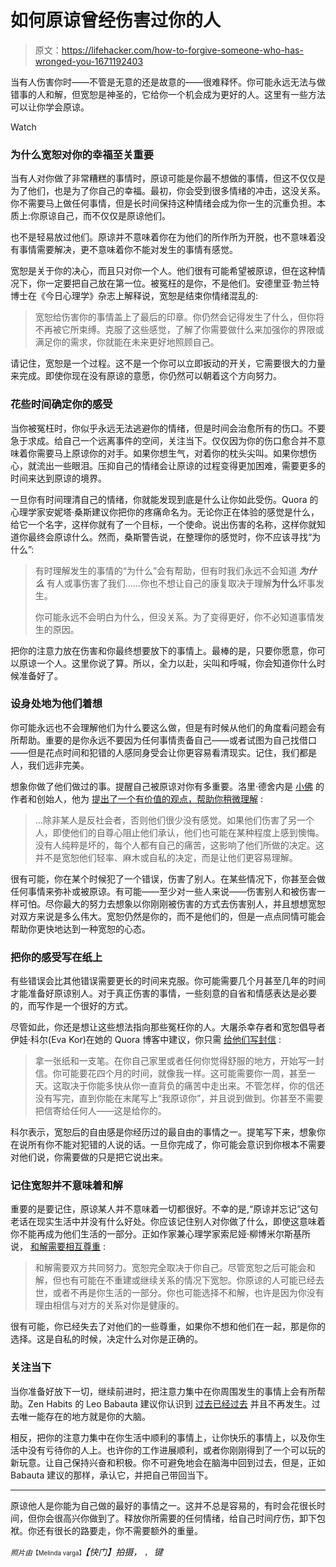 # 如何原谅曾经伤害过你的人

> 原文：<https://lifehacker.com/how-to-forgive-someone-who-has-wronged-you-1671192403>

当有人伤害你时——不管是无意的还是故意的——很难释怀。你可能永远无法与做错事的人和解，但宽恕是神圣的，它给你一个机会成为更好的人。这里有一些方法可以让你学会原谅。

Watch

### **为什么宽恕对你的幸福至关重要**

当有人对你做了非常糟糕的事情时，原谅可能是你最不想做的事情，但这不仅仅是为了他们，也是为了你自己的幸福。最初，你会受到很多情绪的冲击，这没关系。你不需要马上做任何事情，但是长时间保持这种情绪会成为你一生的沉重负担。本质上:你原谅自己，而不仅仅是原谅他们。

也不是轻易放过他们。原谅并不意味着你在为他们的所作所为开脱，也不意味着没有事情需要解决，更不意味着你不能对发生的事情有感觉。

宽恕是关于你的决心，而且只对你一个人。他们很有可能希望被原谅，但在这种情况下，你一定要把自己放在第一位。被冤枉的是你，不是他们。安德里亚·勃兰特博士在《今日心理学》杂志上解释说，宽恕是结束你情绪混乱的:

> 宽恕给伤害你的事情盖上了最后的印章。你仍然会记得发生了什么，但你将不再被它所束缚。克服了这些感觉，了解了你需要做什么来加强你的界限或满足你的需求，你就能在未来更好地照顾自己。

请记住，宽恕是一个过程。这不是一个你可以立即扳动的开关，它需要很大的力量来完成。即使你现在没有原谅的意愿，你仍然可以朝着这个方向努力。

### **花些时间确定你的感受**

当你被冤枉时，你似乎永远无法逃避你的情绪，但是时间会治愈所有的伤口。不要急于求成。给自己一个远离事件的空间，关注当下。仅仅因为你的伤口愈合并不意味着你需要马上原谅你的对手。如果你想生气，对着你的枕头尖叫。如果你想伤心，就流出一些眼泪。压抑自己的情绪会让原谅的过程变得更加困难，需要更多的时间来达到原谅的境界。

一旦你有时间理清自己的情绪，你就能发现到底是什么让你如此受伤。Quora 的心理学家安妮塔·桑斯建议你把你的疼痛命名为。无论你正在体验的感觉是什么，给它一个名字，这样你就有了一个目标，一个使命。说出伤害的名称，这样你就知道你最终会原谅什么。然而，桑斯警告说，在整理你的感觉时，你不应该寻找“为什么”:

> 有时理解发生的事情的“为什么”会有帮助，但有时我们永远不会知道 ***为什么*** 有人或事伤害了我们……你也不想让自己的康复取决于理解**为什么**坏事发生。
> 
> 你可能永远不会明白为什么，但没关系。为了变得更好，你不必知道事情发生的原因。

把你的注意力放在伤害和你最终想要放下的事情上。最棒的是，只要你愿意，你可以原谅一个人。这里你说了算。所以，全力以赴，尖叫和呼喊，你会知道你什么时候准备好了。

### **设身处地为他们着想**

你可能永远也不会理解他们为什么要这么做，但是有时候从他们的角度看问题会有所帮助。重要的是你永远不要因为任何事情责备自己——或者试图为自己找借口——但是花点时间和犯错的人感同身受会让你更容易看清现实。记住，我们都是人，我们远非完美。

想象你做了他们做过的事。提醒自己被原谅对你有多重要。洛里·德舍内是 [小佛](http://tinybuddha.com/) 的作者和创始人，他为 [提出了一个有价值的观点，帮助你稍微理解](http://tinybuddha.com/blog/how-to-forgive-someone-when-its-hard-30-tips-to-let-go-of-anger/) :

> ...除非某人是反社会者，否则他们很少没有感觉。如果他们伤害了另一个人，即使他们的自尊心阻止他们承认，他们也可能在某种程度上感到懊悔。没有人纯粹是坏的，每个人都有自己的痛苦，这影响了他们所做的决定。这并不是宽恕他们轻率、麻木或自私的决定，而是让他们更容易理解。

很有可能，你在某个时候犯了一个错误，伤害了别人。在某些情况下，你甚至会做任何事情来弥补或被原谅。有可能——至少对一些人来说——伤害别人和被伤害一样可怕。尽你最大的努力去想象以你刚刚被伤害的方式去伤害别人，并且想想宽恕对双方来说是多么伟大。宽恕仍然是你的，而不是他们的，但是一点点同情可能会帮助你更快地达到一种宽恕的心态。

### 把你的感受写在纸上

有些错误会比其他错误需要更长的时间来克服。你可能需要几个月甚至几年的时间才能准备好原谅别人。对于真正伤害的事情，一些刻意的自省和情感表达是必要的，而写作是一个很好的方式。

尽管如此，你还是想让这些想法指向那些冤枉你的人。大屠杀幸存者和宽恕倡导者伊娃·科尔(Eva Kor)在她的 Quora 博客中建议，你只需 [给他们写封信](http://www.quora.com/What-is-the-first-step-toward-forgiveness-and-how-do-I-convince-myself-to-do-that/answer/Eva-Kor?srid=SFj&share=1) :

> 拿一张纸和一支笔。在你自己家里或者任何你觉得舒服的地方，开始写一封信。你可能要花四个月的时间，就像我一样。这可能需要你一周，甚至一天。这取决于你能多快从你一直背负的痛苦中走出来。不管怎样，你的信还没有写完，直到你能在末尾写上“我原谅你”，并且说到做到。你甚至不需要把信寄给任何人——这是给你的。

科尔表示，宽恕后的自由感是你经历过的最自由的事情之一。提笔写下来，想象你在说所有你不能对犯错的人说的话。一旦你完成了，你可能会意识到你根本不需要对他们说，你需要做的只是把它说出来。

### **记住宽恕并不意味着和解**

重要的是要记住，原谅某人并不意味着一切都很好。不幸的是,“原谅并忘记”这句老话在现实生活中并没有什么好处。你应该记住别人对你做了什么，即使这意味着你不能再成为他们生活的一部分。正如作家兼心理学家索尼娅·柳博米尔斯基所说， [和解需要相互尊重](http://www.pbs.org/thisemotionallife/topic/forgiveness/understanding-forgiveness) :

> 和解需要双方共同努力。宽恕完全取决于你自己。尽管宽恕之后可能会和解，但也有可能在不重建或继续关系的情况下宽恕。你原谅的人可能已经去世，或者不再是你生活的一部分。你也可能选择不和解，也许是因为你没有理由相信与对方的关系对你是健康的。

很有可能，你已经失去了对他们的一些尊重，如果你不想和他们在一起，那是你的选择。这是自私的时候，决定什么对你是正确的。

### **关注当下**

当你准备好放下一切，继续前进时，把注意力集中在你周围发生的事情上会有所帮助。Zen Habits 的 Leo Babauta 建议你认识到 [过去已经过去](http://zenhabits.net/how-to-let-go-and-forgive/) 并且不再发生。过去唯一能存在的地方就是你的大脑。

相反，把你的注意力集中在你生活中顺利的事情上，让你快乐的事情上，以及你生活中没有亏待你的人上。也许你的工作进展顺利，或者你刚刚得到了一个可以玩的新玩意。让自己保持兴奋和积极。你不可避免地会在脑海中回到过去，但是，正如 Babauta 建议的那样，承认它，并把自己带回当下。

* * *

原谅他人是你能为自己做的最好的事情之一。这并不总是容易的，有时会花很长时间，但你会很高兴你做到了。释放你所需要的任何情绪，给自己时间疗伤，卸下包袱。你还有很长的路要走，你不需要额外的重量。

<small>*照片由*</small><small><small>【Melinda varga】</small></small>*【快门】拍摄，* [<small></small>](https://www.flickr.com/photos/taston/2791389973)*<small>*，*</small> 键*